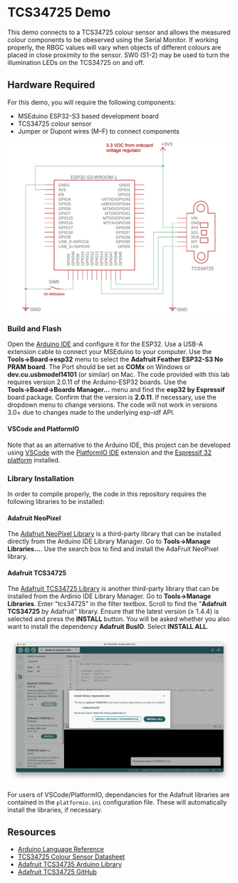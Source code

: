 # TCS34725 Demo

This demo connects to a TCS34725 colour sensor and allows the measured colour components to be obeserved using the Serial Monitor. If working properly, the RBGC values will vary when objects of different colours are placed in close proximity to the sensor. SW0 (S1-2) may be used to turn the illumination LEDs on the TCS34725 on and off.

## Hardware Required

For this demo, you will require the following components:

* MSEduino ESP32-S3 based development board
* TCS34725 colour sensor
* Jumper or Dupont wires (M–F) to connect components

![TCS34725 Demo Schematic](docs/TCS34725_schematic.png)

### Build and Flash

Open the [Arduino IDE](https://www.arduino.cc/en/software) and configure it for the ESP32. Use a USB-A extension cable to connect your MSEduino to your computer. Use the **Tools→Board→esp32** menu to select the **Adafruit Feather ESP32-S3 No PRAM board**. The Port should be set as **COMx** on Windows or **dev.cu.usbmodel14101** (or similar) on Mac. The code provided with this lab requires version 2.0.11 of the Arduino-ESP32 boards. Use the **Tools→Board→Boards Manager...** menu and find the **esp32 by Espressif** board package. Confirm that the version is **2.0.11**. If necessary, use the dropdown menu to change versions. The code will not work in versions 3.0+ due to changes made to the underlying esp-idf API.

#### VSCode and PlatformIO

Note that as an alternative to the Arduino IDE, this project can be developed using [VSCode](https://code.visualstudio.com) with the [PlatformIO IDE](https://platformio.org/platformio-ide) extension and the [Espressif 32 platform](https://registry.platformio.org/platforms/platformio/espressif32) installed.

### Library Installation

In order to compile properly, the code in this repository requires the following libraries to be installed:

#### Adafruit NeoPixel

The [Adafruit NeoPixel Library](https://github.com/adafruit/Adafruit_NeoPixel) is a third-party library that can be installed directly from the Arduino IDE Library Manager. Go to **Tools→Manage Libraries...**. Use the search box to find and install the AdaFruit NeoPixel library.

#### Adafruit TCS34725

The [Adafruit TCS34725 Library](https://www.arduino.cc/reference/en/libraries/adafruit-tcs34725/) is another third-party library that can be installed from the Ardinio IDE Library Manager. Go to **Tools→Manage Libraries**. Enter "tcs34725" in the filter textbox. Scroll to find the "**Adafruit TCS34725** by Adafruit" library. Ensure that the latest version (≥ 1.4.4) is selected and press the **INSTALL** button. You will be asked whether you also want to install the dependency **Adafruit BusIO**. Select **INSTALL ALL**. 

![Install Adafruit TCS34725 Library](docs/Install_TCS34725.png)

For users of VSCode/PlatformIO, dependancies for the Adafruit libraries are contained in the `platformio.ini` configuration file. These will automatically install the libraries, if necessary.

## Resources

* [Arduino Language Reference](https://www.arduino.cc/reference/en/)
* [TCS34725 Colour Sensor Datasheet](https://cdn-shop.adafruit.com/datasheets/TCS34725.pdf)
* [Adafruit TCS34735 Arduino Library](https://www.arduino.cc/reference/en/libraries/adafruit-tcs34725)
* [Adafruit TCS34725 GitHub](https://github.com/adafruit/Adafruit_TCS34725)